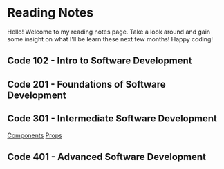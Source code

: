 # Reading Notes

Hello! Welcome to my reading notes page. Take a look around and gain some insight on what I'll be learn these next few months! Happy coding!


 ## Code 102 - Intro to Software Development


## Code 201 - Foundations of Software Development


## Code 301 - Intermediate Software Development
[Components](./Components.md)
[Props](./props.md)


## Code 401 - Advanced Software Development



